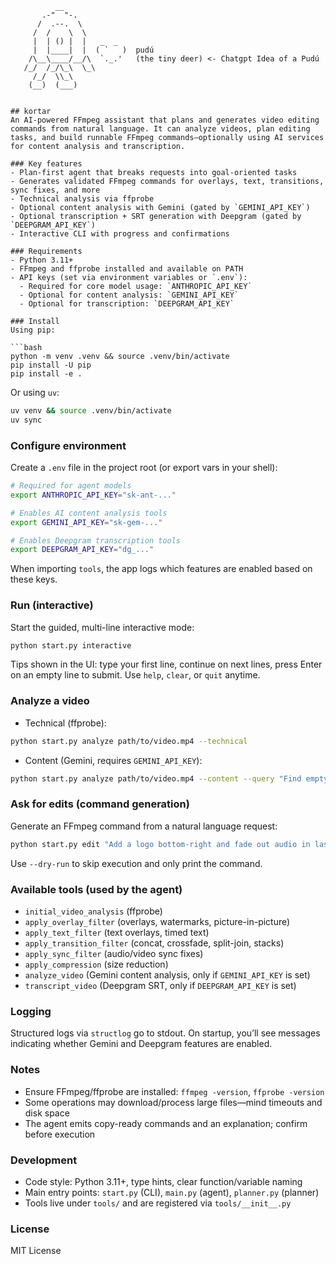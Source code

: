               __
           .-"  "-.
          /  .--.  \
         /  /    \  \
         |  | () |  |   _  _
         |  |____|  |  ( `   )  pudú
        /\__\____/__/\  `._.'   (the tiny deer) <- Chatgpt Idea of a Pudú
       /_/  /_/\_\  \_\
         /_/  \\_\
        (__)  (___)
```

## kortar
An AI-powered FFmpeg assistant that plans and generates video editing commands from natural language. It can analyze videos, plan editing tasks, and build runnable FFmpeg commands—optionally using AI services for content analysis and transcription.

### Key features
- Plan-first agent that breaks requests into goal-oriented tasks
- Generates validated FFmpeg commands for overlays, text, transitions, sync fixes, and more
- Technical analysis via ffprobe
- Optional content analysis with Gemini (gated by `GEMINI_API_KEY`)
- Optional transcription + SRT generation with Deepgram (gated by `DEEPGRAM_API_KEY`)
- Interactive CLI with progress and confirmations

### Requirements
- Python 3.11+
- FFmpeg and ffprobe installed and available on PATH
- API keys (set via environment variables or `.env`):
  - Required for core model usage: `ANTHROPIC_API_KEY`
  - Optional for content analysis: `GEMINI_API_KEY`
  - Optional for transcription: `DEEPGRAM_API_KEY`

### Install
Using pip:

```bash
python -m venv .venv && source .venv/bin/activate
pip install -U pip
pip install -e .
```

Or using `uv`:

```bash
uv venv && source .venv/bin/activate
uv sync
```

### Configure environment
Create a `.env` file in the project root (or export vars in your shell):

```bash
# Required for agent models
export ANTHROPIC_API_KEY="sk-ant-..."

# Enables AI content analysis tools
export GEMINI_API_KEY="sk-gem-..."

# Enables Deepgram transcription tools
export DEEPGRAM_API_KEY="dg_..."
```

When importing `tools`, the app logs which features are enabled based on these keys.

### Run (interactive)
Start the guided, multi-line interactive mode:

```bash
python start.py interactive
```

Tips shown in the UI: type your first line, continue on next lines, press Enter on an empty line to submit. Use `help`, `clear`, or `quit` anytime.

### Analyze a video
- Technical (ffprobe):
```bash
python start.py analyze path/to/video.mp4 --technical
```

- Content (Gemini, requires `GEMINI_API_KEY`):
```bash
python start.py analyze path/to/video.mp4 --content --query "Find empty moments and key highlights"
```

### Ask for edits (command generation)
Generate an FFmpeg command from a natural language request:

```bash
python start.py edit "Add a logo bottom-right and fade out audio in last 2s" --video path/to/video.mp4 --output out.mp4
```

Use `--dry-run` to skip execution and only print the command.

### Available tools (used by the agent)
- `initial_video_analysis` (ffprobe)
- `apply_overlay_filter` (overlays, watermarks, picture-in-picture)
- `apply_text_filter` (text overlays, timed text)
- `apply_transition_filter` (concat, crossfade, split-join, stacks)
- `apply_sync_filter` (audio/video sync fixes)
- `apply_compression` (size reduction)
- `analyze_video` (Gemini content analysis, only if `GEMINI_API_KEY` is set)
- `transcript_video` (Deepgram SRT, only if `DEEPGRAM_API_KEY` is set)

### Logging
Structured logs via `structlog` go to stdout. On startup, you’ll see messages indicating whether Gemini and Deepgram features are enabled.

### Notes
- Ensure FFmpeg/ffprobe are installed: `ffmpeg -version`, `ffprobe -version`
- Some operations may download/process large files—mind timeouts and disk space
- The agent emits copy-ready commands and an explanation; confirm before execution

### Development
- Code style: Python 3.11+, type hints, clear function/variable naming
- Main entry points: `start.py` (CLI), `main.py` (agent), `planner.py` (planner)
- Tools live under `tools/` and are registered via `tools/__init__.py`

### License
MIT License
